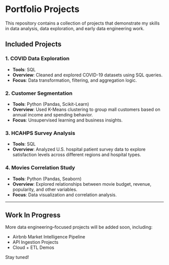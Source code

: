 # Portfolio Projects

This repository contains a collection of projects that demonstrate my skills in data analysis, data exploration, and early data engineering work.

## Included Projects

### 1. **COVID Data Exploration**
- **Tools**: SQL
- **Overview**: Cleaned and explored COVID-19 datasets using SQL queries.
- **Focus**: Data transformation, filtering, and aggregation logic.

### 2. **Customer Segmentation**
- **Tools**: Python (Pandas, Scikit-Learn)
- **Overview**: Used K-Means clustering to group mall customers based on annual income and spending behavior.
- **Focus**: Unsupervised learning and business insights.

### 3. **HCAHPS Survey Analysis**
- **Tools**: SQL
- **Overview**: Analyzed U.S. hospital patient survey data to explore satisfaction levels across different regions and hospital types.

### 4. **Movies Correlation Study**
- **Tools**: Python (Pandas, Seaborn)
- **Overview**: Explored relationships between movie budget, revenue, popularity, and other variables.
- **Focus**: Data visualization and correlation analysis.

---

##  Work In Progress

More data engineering–focused projects will be added soon, including:
- Airbnb Market Intelligence Pipeline
- API Ingestion Projects
- Cloud + ETL Demos

Stay tuned!

